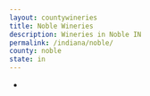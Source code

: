 ```yaml
---
layout: countywineries
title: Noble Wineries
description: Wineries in Noble IN
permalink: /indiana/noble/
county: noble
state: in
---
```

-
